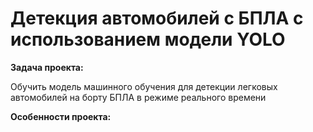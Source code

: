 # Детекция автомобилей с БПЛА с использованием модели YOLO

**Задача проекта:** 

Обучить модель машинного обучения для детекции легковых автомобилей на борту БПЛА в режиме реального времени


**Особенности проекта:**
